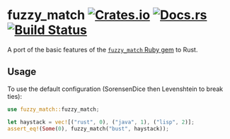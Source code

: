 # fuzzy_match [![Crates.io][cratebadge]][cratelink] [![Docs.rs][docsbadge]][docslink] [![Build Status][buildbadge]][buildstatus]

A port of the basic features of the [`fuzzy_match` Ruby gem](https://github.com/seamusabshere/fuzzy_match) to Rust.

## Usage

To use the default configuration (SorensenDice then Levenshtein to break ties):

```rust
use fuzzy_match::fuzzy_match;

let haystack = vec![("rust", 0), ("java", 1), ("lisp", 2)];
assert_eq!(Some(0), fuzzy_match("bust", haystack));
```

[cratebadge]: https://img.shields.io/crates/v/fuzzy_match.svg
[cratelink]: https://crates.io/crates/fuzzy_match
[docsbadge]: https://docs.rs/fuzzy_match/badge.svg
[docslink]: https://docs.rs/fuzzy_match
[buildbadge]: https://travis-ci.org/Emberwalker/fuzzy_find-rs.svg?branch=master
[buildstatus]: https://travis-ci.org/Emberwalker/fuzzy_find-rs